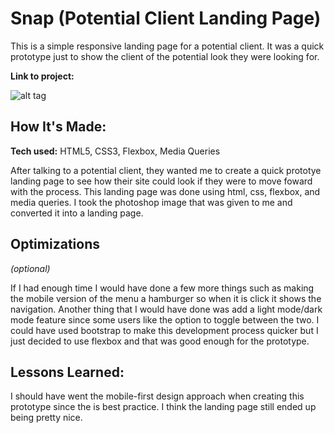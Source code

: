 # Snap (Potential Client Landing Page)
This is a simple responsive landing page for a potential client. It was a quick prototype just to show the client of the potential look they were looking for.

**Link to project:** 

![alt tag](https://media.giphy.com/media/Sf0foNpW8RbamYXETQ/giphy.gif)

## How It's Made:

**Tech used:** HTML5, CSS3, Flexbox, Media Queries

After talking to a potential client, they wanted me to create a quick prototye landing page to see how their site could look if they were to move foward with the process. This landing page was done using html, css, flexbox, and media queries. I took the photoshop image that was given to me and converted it into a landing page. 

## Optimizations
*(optional)*

If I had enough time I would have done a few more things such as making the mobile version of the menu a hamburger so when it is click it shows the navigation. Another thing that I would have done was add a light mode/dark mode feature since some users like the option to toggle between the two. I could have used bootstrap to make this development process quicker but I just decided to use flexbox and that was good enough for the prototype. 

## Lessons Learned:

I should have went the mobile-first design approach when creating this prototype since the is best practice. I think the landing page still ended up being pretty nice. 




